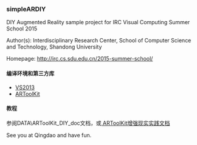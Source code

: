 ### simpleARDIY ###

DIY Augmented Reality sample project for IRC Visual Computing Summer School 2015

Author(s): Interdisciplinary Research Center, School of Computer Science and Technology, Shandong University

Homepage:  http://irc.cs.sdu.edu.cn/2015-summer-school/

#### 编译环境和第三方库 ####
- [VS2013](https://www.visualstudio.com/zh-cn/downloads/download-visual-studio-vs.aspx)
- [ARToolKit](http://www.artoolkit.org/download-artoolkit-sdk)

#### 教程 ####
参阅DATA\ARToolKit_DIY_doc文档，或[ ARToolKit增强现实实践文档](http://imbinwang.github.io/blog/simple-ar-diy/)

See you at Qingdao and have fun.